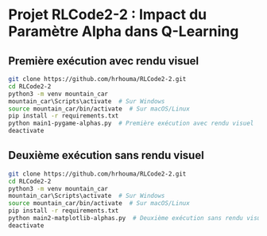 # Projet RLCode2-2 : Impact du Paramètre Alpha dans Q-Learning

## Première exécution avec rendu visuel

```bash
git clone https://github.com/hrhouma/RLCode2-2.git
cd RLCode2-2
python3 -m venv mountain_car
mountain_car\Scripts\activate  # Sur Windows
source mountain_car/bin/activate  # Sur macOS/Linux
pip install -r requirements.txt
python main1-pygame-alphas.py  # Première exécution avec rendu visuel
deactivate
```

## Deuxième exécution sans rendu visuel

```bash
git clone https://github.com/hrhouma/RLCode2-2.git
cd RLCode2-2
python3 -m venv mountain_car
mountain_car\Scripts\activate  # Sur Windows
source mountain_car/bin/activate  # Sur macOS/Linux
pip install -r requirements.txt
python main2-matplotlib-alphas.py  # Deuxième exécution sans rendu visuel
deactivate
```
